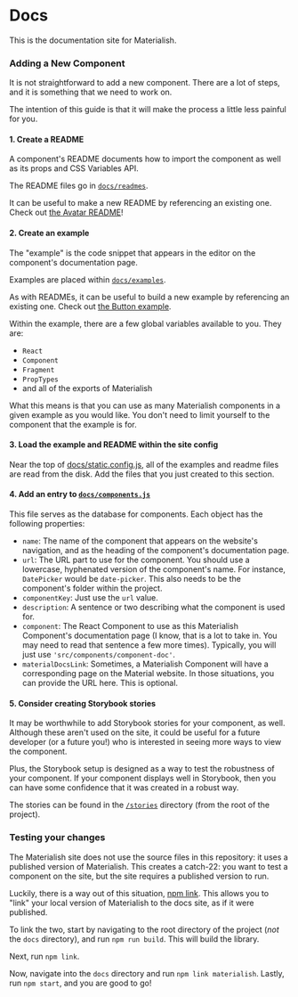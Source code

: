 # Docs

This is the documentation site for Materialish.

### Adding a New Component

It is not straightforward to add a new component. There are a lot of steps, and it is
something that we need to work on.

The intention of this guide is that it will make the process a little less painful for you.

#### 1. Create a README

A component's README documents how to import the component as well as its props and CSS Variables API.

The README files go in [`docs/readmes`](https://github.com/jamesplease/materialish/tree/master/docs/readmes).

It can be useful to make a new README by referencing an existing one. Check out
[the Avatar README](https://github.com/jamesplease/materialish/blob/master/docs/readmes/avatar.md)!

#### 2. Create an example

The "example" is the code snippet that appears in the editor on the component's documentation page.

Examples are placed within [`docs/examples`](https://github.com/jamesplease/materialish/tree/master/docs/examples).

As with READMEs, it can be useful to build a new example by referencing an existing one. Check out
[the Button example](https://github.com/jamesplease/materialish/blob/master/docs/examples/button.js).

Within the example, there are a few global variables available to you. They are:

* `React`
* `Component`
* `Fragment`
* `PropTypes`
* and all of the exports of Materialish

What this means is that you can use as many Materialish components in a given example as you would like. You don't
need to limit yourself to the component that the example is for.

#### 3. Load the example and README within the site config

Near the top of [docs/static.config.js](https://github.com/jamesplease/materialish/blob/master/docs/static.config.js), all of
the examples and readme files are read from the disk. Add the files that you just created to this section.

#### 4. Add an entry to [`docs/components.js`](https://github.com/jamesplease/materialish/blob/master/docs/components.js)

This file serves as the database for components. Each object has the following properties:

* `name`: The name of the component that appears on the website's navigation, and as the heading of the component's documentation
  page.
* `url`: The URL part to use for the component. You should use a lowercase, hyphenated version of the component's name. For instance,
  `DatePicker` would be `date-picker`. This also needs to be the component's folder within the project.
* `componentKey`: Just use the `url` value.
* `description`: A sentence or two describing what the component is used for.
* `component`: The React Component to use as this Materialish Component's documentation page (I know, that is a lot to take in. You may need to read that sentence a few more times). Typically, you will just use `'src/components/component-doc'`.
* `materialDocsLink`: Sometimes, a Materialish Component will have a corresponding page on the Material website. In those situations,
  you can provide the URL here. This is optional.

#### 5. Consider creating Storybook stories

It may be worthwhile to add Storybook stories for your component, as well. Although these aren't used on the site, it could be
useful for a future developer (or a future you!) who is interested in seeing more ways to view the component.

Plus, the Storybook setup is designed as a way to test the robustness of your component. If your component displays well in
Storybook, then you can have some confidence that it was created in a robust way.

The stories can be found in the [`/stories`](https://github.com/jamesplease/materialish/tree/master/stories) directory (from
the root of the project).

### Testing your changes

The Materialish site does not use the source files in this repository: it uses a published version of Materialish. This
creates a catch-22: you want to test a component on the site, but the site requires a published version to run.

Luckily, there is a way out of this situation, [npm link](https://docs.npmjs.com/cli/link). This allows you to "link" your
local version of Materialish to the docs site, as if it were published.

To link the two, start by navigating to the root directory of the project (_not_ the `docs` directory), and run `npm run build`.
This will build the library.

Next, run `npm link`.

Now, navigate into the `docs` directory and run `npm link materialish`. Lastly, run `npm start`, and you are good to go!
